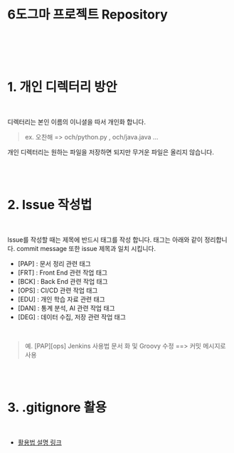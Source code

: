 # 6도그마 프로젝트 Repository

<br>

<br><br>

# 1. 개인 디렉터리 방안

<br>

디렉터리는 본인 이름의 이니셜을 따서 개인화 합니다.

> ex. 오찬해 => och/python.py , och/java.java ...

개인 디렉터리는 원하는 파일을 저장하면 되지만 무거운 파일은 올리지 않습니다.

<br><br>

# 2. Issue 작성법

<br>

Issue를 작성할 때는 제목에 반드시 태그를 작성 합니다. 태그는 아래와 같이 정리합니다. commit message 또한 issue 제목과 일치 시킵니다.

- [PAP] : 문서 정리 관련 태그
- [FRT] : Front End 관련 작업 태그
- [BCK] : Back End 관련 작업 태그
- [OPS] : CI/CD 관련 작업 태그
- [EDU] : 개인 학습 자료 관련 태그
- [DAN] : 통계 분석, AI 관련 작업 태그
- [DEG] : 데이터 수집, 저장 관련 작업 태그

<br>

> 예. [PAP][ops] Jenkins 사용법 문서 화 및 Groovy 수정 ==> 커밋 메시지로 사용

<br><br>

# 3. .gitignore 활용

<br>

- <a href='https://github.com/och5351/BIGDATA_BUSAN/blob/main/och/gitignore.md'> 활용법 설명 링크 </a>
